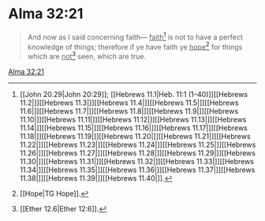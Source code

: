 # Alma 32:21

> And now as I said concerning faith— <u>faith</u>[^a] is not to have a perfect knowledge of things; therefore if ye have faith ye <u>hope</u>[^b] for things which are <u>not</u>[^c] seen, which are true.

[Alma 32:21](https://www.churchofjesuschrist.org/study/scriptures/bofm/alma/32?lang=eng&id=p21#p21)


[^a]: [[John 20.29|John 20:29]]; [[Hebrews 11.1|Heb. 11:1 (1–40)]][[Hebrews 11.2|]][[Hebrews 11.3|]][[Hebrews 11.4|]][[Hebrews 11.5|]][[Hebrews 11.6|]][[Hebrews 11.7|]][[Hebrews 11.8|]][[Hebrews 11.9|]][[Hebrews 11.10|]][[Hebrews 11.11|]][[Hebrews 11.12|]][[Hebrews 11.13|]][[Hebrews 11.14|]][[Hebrews 11.15|]][[Hebrews 11.16|]][[Hebrews 11.17|]][[Hebrews 11.18|]][[Hebrews 11.19|]][[Hebrews 11.20|]][[Hebrews 11.21|]][[Hebrews 11.22|]][[Hebrews 11.23|]][[Hebrews 11.24|]][[Hebrews 11.25|]][[Hebrews 11.26|]][[Hebrews 11.27|]][[Hebrews 11.28|]][[Hebrews 11.29|]][[Hebrews 11.30|]][[Hebrews 11.31|]][[Hebrews 11.32|]][[Hebrews 11.33|]][[Hebrews 11.34|]][[Hebrews 11.35|]][[Hebrews 11.36|]][[Hebrews 11.37|]][[Hebrews 11.38|]][[Hebrews 11.39|]][[Hebrews 11.40|]].  
[^b]: [[Hope|TG Hope]].  
[^c]: [[Ether 12.6|Ether 12:6]].  
